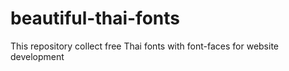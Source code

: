 # beautiful-thai-fonts
This repository collect free Thai fonts with font-faces for website development
